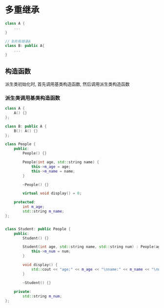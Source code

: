 <!--
 * @Description: 
 * @Version: 1.0
 * @Author: DaLao
 * @Email: dalao@xxx.com
 * @Date: 2021-11-27 20:41:59
 * @LastEditors: dalao_li
 * @LastEditTime: 2023-04-16 23:10:54
-->

# 多重继承

```c++
class A {
    ...
}

// B共有继承A
class B: public A{
    ...
}
```

## 构造函数

派生类初始化时, 首先调用基类构造函数, 然后调用派生类构造函数

### 派生类调用基类构造函数

```c++
class A {
    A() {}
};

class B: public A {
    B(): A() {}
};
```

```c++
class People {
    public:
        People() {}

        People(int age, std::string name) {
            this->m_age = age;
            this->m_name = name;
        }

        ~People() {}

        virtual void display() = 0;

    protected:
        int m_age;
        std::string m_name;
};


class Student: public People {
    public:
        Student() {}

        Student(int age, std::string name, std::string num) : People(age, name) {
            this->m_num = num;
        }

        void display() {
            std::cout << "age:" << m_age << "\nname:" << m_name << "\nnum" << m_num << std::endl;
        }

        ~Student() {}
    
    private:
        std::string m_num;
}; 
```
